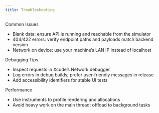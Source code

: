 ```yaml
---
title: Troubleshooting
---
```


Common Issues
- Blank data: ensure API is running and reachable from the simulator
- 404/422 errors: verify endpoint paths and payloads match backend version
- Network on device: use your machine’s LAN IP instead of localhost

Debugging Tips
- Inspect requests in Xcode’s Network debugger
- Log errors in debug builds; prefer user‑friendly messages in release
- Add accessibility identifiers for stable UI tests

Performance
- Use Instruments to profile rendering and allocations
- Avoid heavy work on the main thread; offload to background tasks

